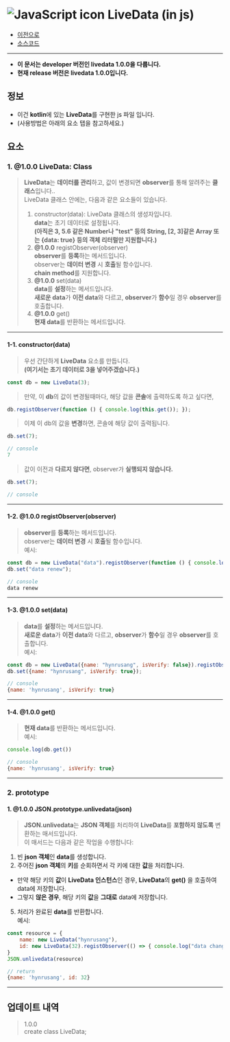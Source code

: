 # ![JavaScript icon](https://upload.wikimedia.org/wikipedia/commons/thumb/9/99/Unofficial_JavaScript_logo_2.svg/33px-Unofficial_JavaScript_logo_2.svg.png) LiveData (in js)
- [이전으로](https://github.com/hynrusang/js-lib)
- [소스코드](https://github.com/hynrusang/js-lib/blob/main/1.0.0/livedata.js)
---
- **이 문서는 developer 버전인 livedata 1.0.0을 다룹니다.**  
- **현재 release 버전은 livedata 1.0.0입니다.**  
## 정보
- 이건 **kotlin**에 있는 **LiveData**를 구현한 js 파일 입니다.  
- (사용방법은 아래의 요소 탭을 참고하세요.)

## 요소
### 1. @1.0.0 LiveData: Class
> **LiveData**는 **데이터를 관리**하고, 값이 변경되면 **observer**를 통해 알려주는 **클래스**입니다..  
> LiveData 클래스 안에는, 다음과 같은 요소들이 있습니다.   
> 1. constructor(data): LiveData 클래스의 생성자입니다.  
> **data**는 초기 데이터로 설정됩니다.  
> **(아직은 3, 5.6 같은 Number나 "test" 등의 String, [2, 3]같은 Array 또는 {data: true} 등의 객체 리터럴만 지원합니다.)**  
> 2. **@1.0.0** registObserver(observer)  
> **observer**를 **등록**하는 메서드입니다.  
> observer는 **데이터 변경** 시 **호출**될 함수입니다.  
> **chain method**를 지원합니다.  
> 3. **@1.0.0** set(data)  
> **data**를 **설정**하는 메서드입니다.  
> **새로운 data**가 **이전 data**와 다르고, **observer**가 **함수**일 경우 **observer**를 호출합니다.  
> 4. **@1.0.0** get()  
> **현재 data**를 반환하는 메서드입니다.  
---
#### 1-1. constructor(data)
> 우선 간단하게 **LiveData** 요소를 만듭니다.  
> **(여기서는 초기 데이터로 3을 넣어주겠습니다.)**  
```js
const db = new LiveData(3);
```
> 만약, 이 **db**의 값이 변경될때마다, 해당 값을 **콘솔**에 출력하도록 하고 싶다면,  
```js
db.registObserver(function () { console.log(this.get()); });
```
> 이제 이 db의 값을 **변경**하면, 콘솔에 해당 값이 출력됩니다.  
```js
db.set(7);

// console
7
```
> 값이 이전과 **다르지 않다면**, observer가 **실행되지 않습니다.**  
```js
db.set(7);

// console
```
---
#### 1-2. **@1.0.0** registObserver(observer)
> **observer**를 **등록**하는 메서드입니다.  
> observer는 **데이터 변경** 시 **호출**될 함수입니다.  
예시:
```js
const db = new LiveData("data").registObserver(function () { console.log(this.get()); });  
db.set("data renew");  

// console
data renew
```
---
#### 1-3. **@1.0.0** set(data)
> **data**를 **설정**하는 메서드입니다.  
> **새로운 data**가 **이전 data**와 다르고, **observer**가 **함수**일 경우 **observer**를 호출합니다.  
예시:
```js
const db = new LiveData({name: "hynrusang", isVerify: false}).registObserver(function () { console.log(this.get()); });  
db.set({name: "hynrusang", isVerify: true});  

// console
{name: 'hynrusang', isVerify: true}
```
---
#### 1-4. **@1.0.0** get()
> **현재 data**를 반환하는 메서드입니다.  
예시:
```js
console.log(db.get())

// console
{name: 'hynrusang', isVerify: true}
```
---
### 2. prototype
#### 1. **@1.0.0** JSON.prototype.unlivedata(json)   
> **JSON.unlivedata**는 **JSON 객체**를 처리하여 **LiveData**를 **포함하지 않도록** 변환하는 매서드입니다.  
> 이 매서드는 다음과 같은 작업을 수행합니다:  
1. 빈 **json 객체**인 **data**를 생성합니다.  
2. 주어진 **json 객체**의 **키**를 순회하면서 각 키에 대한 **값**을 처리합니다.  
- 만약 해당 키의 **값**이 **LiveData 인스턴스**인 경우, **LiveData**의 **get()** 을 호출하여 data에 저장합니다.  
- 그렇지 **않은 경우**, 해당 키의 **값**을 **그대로** data에 저장합니다.  
5. 처리가 완료된 **data**를 반환합니다.  
예시:  
```js
const resource = {
    name: new LiveData("hynrusang"),
    id: new LiveData(32).registObserver(() => { console.log("data changed") })
}
JSON.unlivedata(resource)

// return 
{name: 'hynrusang', id: 32}
```
---
## 업데이트 내역
> 1.0.0  
> create class LiveData;  
